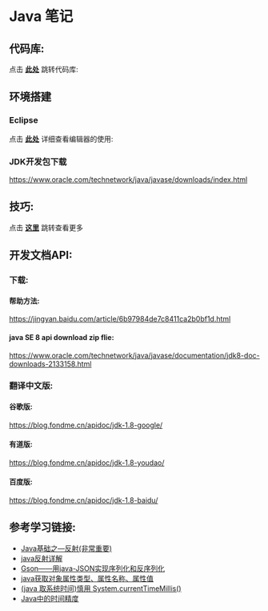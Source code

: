 # Java 笔记

## 代码库:
点击 **[此处](https://github.com/YellowTulipShow/Java)** 跳转代码库:

## 环境搭建
### Eclipse
点击 **[此处](eclipse.md)** 详细查看编辑器的使用:
### JDK开发包下载
https://www.oracle.com/technetwork/java/javase/downloads/index.html


## 技巧:
点击 **[这里](DevelopmentTipsNotes.md)** 跳转查看更多


## 开发文档API:
### 下载:
#### 帮助方法:
https://jingyan.baidu.com/article/6b97984de7c8411ca2b0bf1d.html
#### java SE 8 api download zip flie:
https://www.oracle.com/technetwork/java/javase/documentation/jdk8-doc-downloads-2133158.html

### 翻译中文版:
#### 谷歌版:
https://blog.fondme.cn/apidoc/jdk-1.8-google/
#### 有道版:
https://blog.fondme.cn/apidoc/jdk-1.8-youdao/
#### 百度版:
https://blog.fondme.cn/apidoc/jdk-1.8-baidu/


## 参考学习链接:
* [Java基础之—反射(非常重要)](https://blog.csdn.net/sinat_38259539/article/details/71799078)
* [java反射详解](http://www.cnblogs.com/rollenholt/archive/2011/09/02/2163758.html)
* [Gson——用java-JSON实现序列化和反序列化](https://www.jianshu.com/p/d78f1b378df1)
* [java获取对象属性类型、属性名称、属性值](https://blog.csdn.net/superit401/article/details/73732873)
* [(java 取系统时间)慎用 System.currentTimeMillis()](http://blog.sina.com.cn/s/blog_6b8bd9d80101fe8t.html)
* [Java中的时间精度](https://blog.csdn.net/elky1982/article/details/4677365)
